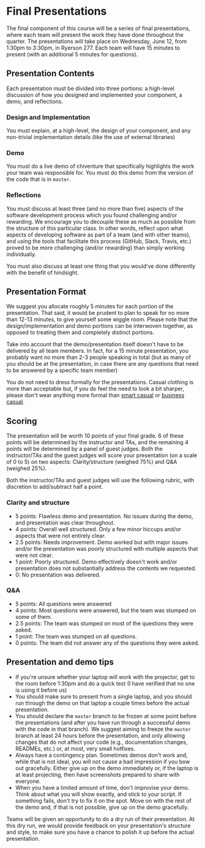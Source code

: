 # Final Presentations

The final component of this course will be a series of final presentations, where each team will present the work they have done throughout the quarter. The presentations will take place on Wednesday, June 12, from 1:30pm to 3:30pm, in Ryerson 277. Each team will have 15 minutes to present (with an additional 5 minutes for questions).

## Presentation Contents

Each presentation must be divided into three portions: a high-level discussion of how you designed and implemented your component, a demo, and reflections.

### Design and Implementation

You must explain, at a high-level, the design of your component, and any non-trivial implementation details (like the use of external libraries)

### Demo

You must do a live demo of chiventure that specifically highlights the work your team was responsible for. You must do this demo from the version of the code that is in `master`.

### Reflections

You must discuss at least three (and no more than five) aspects of the software development process which you found challenging and/or rewarding. We encourage you to decouple these as much as possible from the structure of this particular class. In other words, reflect upon what aspects of developing software as part of a team (and with other teams), and using the tools that facilitate this process (GitHub, Slack, Travis, etc.) proved to be more challenging (and/or rewarding) than simply working individually.

You must also discuss at least one thing that you would've done differently with the benefit of hindsight.

## Presentation Format

We suggest you allocate roughly 5 minutes for each portion of the presentation. That said, it would be prudent to plan to speak for no more than 12-13 minutes, to give yourself some wiggle room. Please note that the design/implementation and demo portions can be interwoven together, as opposed to treating them and completely distinct portions.

Take into account that the demo/presentation itself doesn't have to be delivered by all team members. In fact, for a 15 minute presentation, you probably want no more than 2-3 people speaking in total (but as many of you should be at the presentation, in case there are any questions that need to be answered by a specific team member)

You do not need to dress formally for the presentations. Casual clothing is more than acceptable but, if you do feel the need to look a bit sharper, please don't wear anything more formal than [smart casual](https://en.wikipedia.org/wiki/Smart_casual) or [business casual](https://en.wikipedia.org/wiki/Business_casual).

## Scoring

The presentation will be worth 10 points of your final grade. 6 of these points will be determined by the instructor and TAs, and the remaining 4 points will be determined by a panel of guest judges. Both the instructor/TAs and the guest judges will score your presentation (on a scale of 0 to 5) on two aspects: Clarity/structure (weighed 75%) and Q&A (weighed 25%).

Both the instructor/TAs and guest judges will use the following rubric, with discretion to add/subtract half a point.

### Clarity and structure

- 5 points: Flawless demo and presentation. No issues during the demo, and presentation was clear throughout.
- 4 points: Overall well structured. Only a few minor hiccups and/or aspects that were not entirely clear.
- 2.5 points: Needs improvement. Demo worked but with major issues and/or the presentation was poorly structured with multiple aspects that were not clear.
- 1 point: Poorly structured. Demo effectively doesn't work and/or presentation does not substantially address the contents we requested.
- 0: No presentation was delivered.

### Q&A

- 5 points: All questions were answered
- 4 points: Most questions were answered, but the team was stumped on some of them.
- 2.5 points: The team was stumped on most of the questions they were asked.
- 1 point: The team was stumped on all questions.
- 0 points: The team did not answer any of the questions they were asked.


## Presentation and demo tips

- If you're unsure whether your laptop will work with the projector, get to the room before 1:30pm and do a quick test (I have verified that no one is using it before us)
- You should make sure to present from a single laptop, and you should run through the demo on that laptop a couple times before the actual presentation.
- You should declare the `master` branch to be frozen at some point before the presentations (and after you have run through a successful demo with the code in that branch). We suggest aiming to freeze the `master` branch at least 24 hours before the presentation, and only allowing changes that do not affect your code (e.g., documentation changes, READMEs, etc.) or, at most, very small hotfixes.
- Always have a contingency plan. Sometimes demos don't work and, while that is not ideal, you will not cause a bad impression if you bow out gracefully. Either give up on the demo immediately or, if the laptop is at least projecting, then have screenshots prepared to share with everyone. 
- When you have a limited amount of time, don't improvise your demo. Think about what you will show exactly, and stick to your script. If something fails, don't try to fix it on the spot. Move on with the rest of the demo and, if that is not possible, give up on the demo gracefully.


Teams will be given an opportunity to do a dry run of their presentation. At this dry run, we would provide feedback on your presentation's structure and style, to make sure you have a chance to polish it up before the actual presentation.
